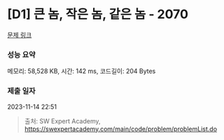 # [D1] 큰 놈, 작은 놈, 같은 놈 - 2070 

[문제 링크](https://swexpertacademy.com/main/code/problem/problemDetail.do?contestProbId=AV5QQ6qqA40DFAUq) 

### 성능 요약

메모리: 58,528 KB, 시간: 142 ms, 코드길이: 204 Bytes

### 제출 일자

2023-11-14 22:51



> 출처: SW Expert Academy, https://swexpertacademy.com/main/code/problem/problemList.do